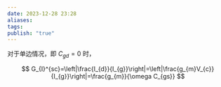 ```yaml
---
date: 2023-12-28 23:28
aliases: 
tags: 
publish: "true"
---
```

对于单边情况，即 $C_{gd}=0$ 时，

$$
G_{I}^{sc}=\left|\frac{I_{d}}{I_{g}}\right|=\left|\frac{g_{m}V_{c}}{I_{g}}\right|=\frac{g_{m}}{\omega C_{gs}}
$$